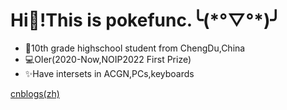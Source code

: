 # Hi👋!This is pokefunc.╰(\*°▽°\*)╯

- 📖10th grade highschool student from ChengDu,China
- 💻OIer(2020-Now,NOIP2022 First Prize)
- ✨Have intersets in ACGN,PCs,keyboards

[cnblogs(zh)](https://www.cnblogs.com/pokefunc/)

<!--
**pokefunc/pokefunc** is a ✨ _special_ ✨ repository because its `README.md` (this file) appears on your GitHub profile.

Here are some ideas to get you started:

- 🔭 I’m currently working on ...
- 🌱 I’m currently learning ...
- 👯 I’m looking to collaborate on ...
- 🤔 I’m looking for help with ...
- 💬 Ask me about ...
- 📫 How to reach me: ...
- 😄 Pronouns: ...
- ⚡ Fun fact: ...
-->
